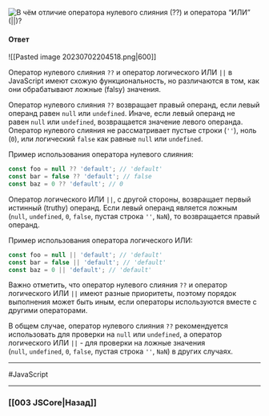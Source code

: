 ![В чём отличие оператора нулевого слияния (`??`) и оператора “ИЛИ” (`||`)?](https://youtu.be/3kvKFfPteFg?t=304)

#### Ответ

![[Pasted image 20230702204518.png|600]]

Оператор нулевого слияния `??` и оператор логического ИЛИ `||` в JavaScript имеют схожую функциональность, но различаются в том, как они обрабатывают ложные (falsy) значения.

Оператор нулевого слияния `??` возвращает правый операнд, если левый операнд равен `null` или `undefined`. Иначе, если левый операнд не равен `null` или `undefined`, возвращается значение левого операнда. Оператор нулевого слияния не рассматривает пустые строки (`''`), ноль (`0`), или логический `false` как равные `null` или `undefined`.

Пример использования оператора нулевого слияния:

```javascript
const foo = null ?? 'default'; // 'default'
const bar = false ?? 'default'; // false
const baz = 0 ?? 'default'; // 0
```

Оператор логического ИЛИ `||`, с другой стороны, возвращает первый истинный (truthy) операнд. Если левый операнд является ложным (`null`, `undefined`, `0`, `false`, пустая строка `''`, `NaN`), то возвращается правый операнд.

Пример использования оператора логического ИЛИ:

```javascript
const foo = null || 'default'; // 'default'
const bar = false || 'default'; // 'default'
const baz = 0 || 'default'; // 'default'
```

Важно отметить, что оператор нулевого слияния `??` и оператор логического ИЛИ `||` имеют разные приоритеты, поэтому порядок выполнения может быть иным, если операторы используются вместе с другими операторами.

В общем случае, оператор нулевого слияния `??` рекомендуется использовать для проверки на `null` или `undefined`, а оператор логического ИЛИ `||` - для проверки на ложные значения (`null`, `undefined`, `0`, `false`, пустая строка `''`, `NaN`) в других случаях.

___
 #JavaScript 

___

### [[003 JSCore|Назад]]